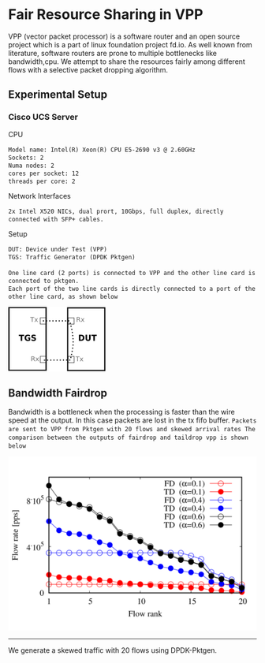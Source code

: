# Fair Resource Sharing in VPP

VPP (vector packet processor) is a software router and an open source project which is a part of linux foundation project fd.io. As well known from literature, software routers are prone to multiple bottlenecks like bandwidth,cpu. We attempt to share the resources fairly among different flows with a selective packet dropping algorithm.

## Experimental Setup

### Cisco UCS Server
CPU
```
Model name: Intel(R) Xeon(R) CPU E5-2690 v3 @ 2.60GHz
Sockets: 2
Numa nodes: 2
cores per socket: 12
threads per core: 2

```
Network Interfaces
```
2x Intel X520 NICs, dual prort, 10Gbps, full duplex, directly connected with SFP+ cables.
```

Setup
```
DUT: Device under Test (VPP)
TGS: Traffic Generator (DPDK Pktgen)

One line card (2 ports) is connected to VPP and the other line card is connected to pktgen. 
Each port of the two line cards is directly connected to a port of the other line card, as shown below
```
![alt text](https://raw.githubusercontent.com/vamsiDT/fairdrop-results/master/plots/testbed.png)


## Bandwidth Fairdrop

Bandwidth is a bottleneck when the processing is faster than the wire speed at the output. In this case packets are lost in the tx fifo buffer. 
`Packets are sent to VPP from Pktgen with 20 flows and skewed arrival rates
The comparison between the outputs of fairdrop and taildrop vpp is shown below`

![alt text](https://raw.githubusercontent.com/vamsiDT/fairdrop-results/master/plots/bandwidthexp.png)

---
We generate a skewed traffic with 20 flows using DPDK-Pktgen.

